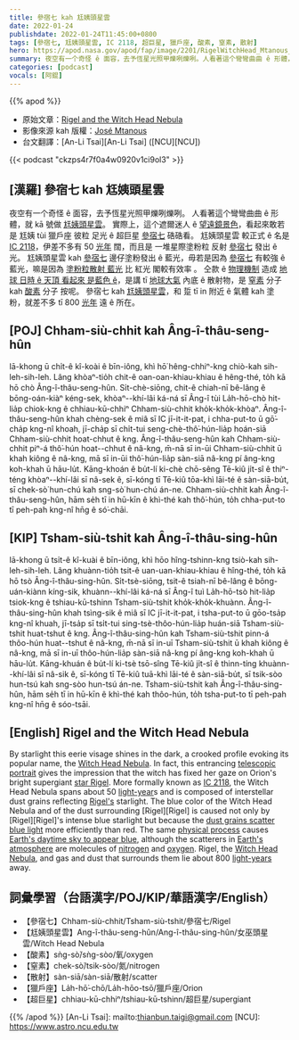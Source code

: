```yaml
---
title: 參宿七 kah 尪姨頭星雲
date: 2022-01-24
publishdate: 2022-01-24T11:45:00+0800
tags: [參宿七, 尪姨頭星雲, IC 2118, 超巨星, 獵戶座, 酸素, 窒素, 散射]
hero: https://apod.nasa.gov/apod/fap/image/2201/RigelWitchHead_Mtanous_960.jpg
summary: 夜空有一个奇怪 ê 面容，去予恆星光照甲爍咧爍咧。人看著這个彎彎曲曲 ê 形體，就 kā 號做尪姨頭星雲。
categories: [podcast]
vocals: [阿錕]
---
```


{{% apod %}}

- 原始文章：[Rigel and the Witch Head Nebula](https://apod.nasa.gov/apod/ap220124.html)
- 影像來源 kah 版權：[José Mtanous](https://mtanous.wordpress.com/)
- 台文翻譯：[An-Li Tsai][An-Li Tsai] ([NCU][NCU])

{{< podcast "ckzps4r7f0a4w0920v1ci9ol3" >}}

## [漢羅] 參宿七 kah 尪姨頭星雲
夜空有一个奇怪 ê 面容，去予恆星光照甲爍咧爍咧。
人看著這个彎彎曲曲 ê 形體，就 kā 號做 [尪姨頭星雲][Witch Head Nebula 1]。
實際上，這个遮爾迷人 ê [望遠鏡景色][telescopic portrait]，看起來敢若是 尪姨 tùi 獵戶座 彼粒 足光 ê 超巨星 [參宿七][star Rigel] 硞硞看。
尪姨頭星雲 較正式 ê 名是 [IC 2118][IC 2118]，伊差不多有 50 [光年][light-year] 闊，而且是 一堆星際塗粉粒 反射 [參宿七][Rigel's] 發出 ê 光。
尪姨頭星雲 kah [參宿七][Rigel 1] 邊仔塗粉發出 ê 藍光，毋若是因為 [參宿七][Rigel 2] 有較強 ê 藍光，嘛是因為 [塗粉粒散射 藍光][dust grains scatter blue light] 比 紅光 閣較有效率 。
仝款 ê [物理機制][physical process] 造成 [地球 日時 ê 天頂 看起來 是藍色 ê][Earth's daytime sky to appear blue]，是講 tī [地球大氣][Earth's atmosphere] 內底 ê 散射物，是 [窒素][nitrogen] 分子 kah [酸素][oxygen] 分子 按呢。
參宿七 kah [尪姨頭星雲][Witch Head Nebula 2]，和 踅 tī in 附近 ê 氣體 kah 塗粉，就差不多 tī 800 [光年][light-years] 遠 ê 所在。

## [POJ] Chham-siù-chhit kah Âng-î-thâu-seng-hûn
Iā-khong ū chi̍t-ê kî-koài ê bīn-iông, khì hō͘ hêng-chhiⁿ-kng chiò-kah sih-leh-sih-leh.
Lâng khòaⁿ-tio̍h chit-ê oan-oan-khiau-khiau ê hêng-thé, to̍h kā hō chò Âng-î-thâu-seng-hûn.
Si̍t-chè-siōng, chit-ê chiah-nī bê-lâng ê bōng-oán-kiàⁿ kéng-sek, khòaⁿ--khí-lâi ká-ná sī Âng-î tùi La̍h-hō-chò hit-lia̍p chiok-kng ê chhiau-kū-chhiⁿ Chham-siù-chhit kho̍k-kho̍k-khòaⁿ.
Âng-î-thâu-seng-hûn khah chèng-sek ê miâ sī IC jī-it-it-pat, i chha-put-to ū gō͘-cha̍p kng-nî khoah, jī-cha̍p sī chi̍t-tui seng-chè-thô͘-hún-lia̍p hoán-siā Chham-siù-chhit hoat-chhut ê kng.
Âng-î-thâu-seng-hûn kah Chham-siù-chhit piⁿ-á thô͘-hún hoat--chhut ê nâ-kng, m̄-nā sī in-ūi Chham-siù-chhit ū khah kiông ê nâ-kng, mā sī in-ūi thô͘-hún-lia̍p sàn-siā nâ-kng pí âng-kng koh-khah ū hāu-lu̍t.
Kāng-khoán ê bu̍t-lí ki-chè chō-sêng Tē-kiû ji̍t-sî ê thiⁿ-téng khòaⁿ--khí-lâi sī nâ-sek ê, sī-kóng tī Tē-kiû tōa-khì lāi-té ê sàn-siā-bu̍t, sī chek-sò͘ hun-chú kah sng-sò͘ hun-chú án-ne.
Chham-siù-chhit kah Âng-î-thâu-seng-hûn, hām se̍h tī in hū-kīn ê khì-thé kah thô͘-hún, to̍h chha-put-to tī peh-pah kng-nî hn̄g ê só͘-chāi.


## [KIP] Tsham-siù-tshit kah Âng-î-thâu-sing-hûn
Iā-khong ū tsi̍t-ê kî-kuài ê bīn-iông, khì hōo hîng-tshinn-kng tsiò-kah sih-leh-sih-leh.
Lâng khuànn-tio̍h tsit-ê uan-uan-khiau-khiau ê hîng-thé, to̍h kā hō tsò Âng-î-thâu-sing-hûn.
Si̍t-tsè-siōng, tsit-ê tsiah-nī bê-lâng ê bōng-uán-kiànn kíng-sik, khuànn--khí-lâi ká-ná sī Âng-î tuì La̍h-hō-tsò hit-lia̍p tsiok-kng ê tshiau-kū-tshinn Tsham-siù-tshit kho̍k-kho̍k-khuànn.
Âng-î-thâu-sing-hûn khah tsìng-sik ê miâ sī IC jī-it-it-pat, i tsha-put-to ū gōo-tsa̍p kng-nî khuah, jī-tsa̍p sī tsi̍t-tui sing-tsè-thôo-hún-lia̍p huán-siā Tsham-siù-tshit huat-tshut ê kng.
Âng-î-thâu-sing-hûn kah Tsham-siù-tshit pinn-á thôo-hún huat--tshut ê nâ-kng, m̄-nā sī in-uī Tsham-siù-tshit ū khah kiông ê nâ-kng, mā sī in-uī thôo-hún-lia̍p sàn-siā nâ-kng pí âng-kng koh-khah ū hāu-lu̍t.
Kāng-khuán ê bu̍t-lí ki-tsè tsō-sîng Tē-kiû ji̍t-sî ê thinn-tíng khuànn--khí-lâi sī nâ-sik ê, sī-kóng tī Tē-kiû tuā-khì lāi-té ê sàn-siā-bu̍t, sī tsik-sòo hun-tsú kah sng-sòo hun-tsú án-ne.
Tsham-siù-tshit kah Âng-î-thâu-sing-hûn, hām se̍h tī in hū-kīn ê khì-thé kah thôo-hún, to̍h tsha-put-to tī peh-pah kng-nî hn̄g ê sóo-tsāi.

## [English] Rigel and the Witch Head Nebula
By starlight this eerie visage shines in the dark, a crooked profile evoking its popular name, the [Witch Head Nebula][Witch Head Nebula 1].
In fact, this entrancing [telescopic portrait][telescopic portrait] gives the impression that the witch has fixed her gaze on Orion's bright supergiant [star Rigel][star Rigel].
More formally known as [IC 2118][IC 2118], the Witch Head Nebula spans about 50 [light-year][light-year]s and is composed of interstellar dust grains reflecting [Rigel's][Rigel's] starlight.
The blue color of the Witch Head Nebula and of the dust surrounding [Rigel][Rigel] is caused not only by [Rigel][Rigel]'s intense blue starlight but because the [dust grains scatter blue light][dust grains scatter blue light] more efficiently than red.
The same [physical process][physical process] causes [Earth's daytime sky to appear blue][Earth's daytime sky to appear blue], although the scatterers in [Earth's atmosphere][Earth's atmosphere] are molecules of [nitrogen][nitrogen] and [oxygen][oxygen].
Rigel, the [Witch Head Nebula][Witch Head Nebula 2], and gas and dust that surrounds them lie about 800 [light-years][light-years] away.



## 詞彙學習（台語漢字/POJ/KIP/華語漢字/English）
- 【參宿七】Chham-siù-chhit/Tsham-siù-tshit/參宿七/Rigel
- 【尪姨頭星雲】Ang-î-thâu-seng-hûn/Ang-î-thâu-sing-hûn/女巫頭星雲/Witch Head Nebula
- 【酸素】sǹg-sò͘/sǹg-sòo/氧/oxygen
- 【窒素】chek-sò͘/tsik-sòo/氮/nitrogen
- 【散射】sàn-siā/sàn-siā/散射/scatter
- 【獵戶座】La̍h-hō͘-chō/La̍h-hōo-tsō/獵戶座/Orion
- 【超巨星】chhiau-kū-chhiⁿ/tshiau-kū-tshinn/超巨星/supergiant


{{% /apod %}}
[An-Li Tsai]: mailto:thianbun.taigi@gmail.com
[NCU]: https://www.astro.ncu.edu.tw


[Witch Head Nebula 1]:https://apod.nasa.gov/apod/ap061211.html
[telescopic portrait]:https://mtanous.files.wordpress.com/2022/01/bruja1v1_enhancedarks.jpg
[star Rigel]:https://en.wikipedia.org/wiki/Rigel
[IC 2118]:https://en.wikipedia.org/wiki/IC_2118
[light-year]:https://exoplanets.nasa.gov/faq/26/what-is-a-light-year/
[Rigel's]:https://ui.adsabs.harvard.edu/abs/1997MNRAS.290..521I/abstract
[Rigel 1]:http://www.youtube.com/watch?v=c8CgDGhYKe8
[Rigel 2]:http://stars.astro.illinois.edu/sow/rigel.html
[dust grains scatter blue light]:https://astronomy.swin.edu.au/cosmos/d/Dust+Grain
[physical process]:http://hyperphysics.phy-astr.gsu.edu/hbase/atmos/blusky.html
[Earth's daytime sky to appear blue]:https://spaceplace.nasa.gov/blue-sky/en/
[Earth's atmosphere]:https://www.nasa.gov/mission_pages/sunearth/science/atmosphere-layers2.html
[nitrogen]:https://youtu.be/DqI9caqBHkg
[oxygen]:https://www.space.com/webb-space-telescope-exoplanet-oxygen-detection.html
[Witch Head Nebula 2]:https://apod.nasa.gov/apod/ap151030.html
[light-years]:http://starchild.gsfc.nasa.gov/docs/StarChild/questions/question19.html

